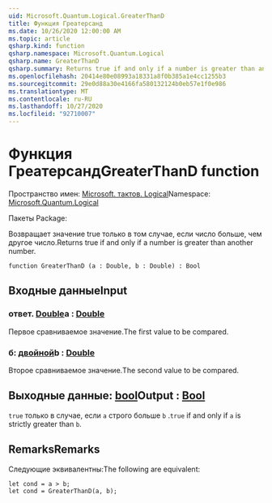 ```yaml
---
uid: Microsoft.Quantum.Logical.GreaterThanD
title: Функция Греатерсанд
ms.date: 10/26/2020 12:00:00 AM
ms.topic: article
qsharp.kind: function
qsharp.namespace: Microsoft.Quantum.Logical
qsharp.name: GreaterThanD
qsharp.summary: Returns true if and only if a number is greater than another number.
ms.openlocfilehash: 20414e80e08993a18331a8f0b385a1e4cc1255b3
ms.sourcegitcommit: 29e0d88a30e4166fa580132124b0eb57e1f0e986
ms.translationtype: MT
ms.contentlocale: ru-RU
ms.lasthandoff: 10/27/2020
ms.locfileid: "92710007"
---
```

# <a name="greaterthand-function"></a><span data-ttu-id="392e8-102">Функция Греатерсанд</span><span class="sxs-lookup"><span data-stu-id="392e8-102">GreaterThanD function</span></span>

<span data-ttu-id="392e8-103">Пространство имен: [Microsoft. тактов. Logical](xref:Microsoft.Quantum.Logical)</span><span class="sxs-lookup"><span data-stu-id="392e8-103">Namespace: [Microsoft.Quantum.Logical](xref:Microsoft.Quantum.Logical)</span></span>

<span data-ttu-id="392e8-104">Пакеты [](https://nuget.org/packages/)</span><span class="sxs-lookup"><span data-stu-id="392e8-104">Package: [](https://nuget.org/packages/)</span></span>


<span data-ttu-id="392e8-105">Возвращает значение true только в том случае, если число больше, чем другое число.</span><span class="sxs-lookup"><span data-stu-id="392e8-105">Returns true if and only if a number is greater than another number.</span></span>

```qsharp
function GreaterThanD (a : Double, b : Double) : Bool
```


## <a name="input"></a><span data-ttu-id="392e8-106">Входные данные</span><span class="sxs-lookup"><span data-stu-id="392e8-106">Input</span></span>

### <a name="a--double"></a><span data-ttu-id="392e8-107">ответ. [Double](xref:microsoft.quantum.lang-ref.double)</span><span class="sxs-lookup"><span data-stu-id="392e8-107">a : [Double](xref:microsoft.quantum.lang-ref.double)</span></span>

<span data-ttu-id="392e8-108">Первое сравниваемое значение.</span><span class="sxs-lookup"><span data-stu-id="392e8-108">The first value to be compared.</span></span>


### <a name="b--double"></a><span data-ttu-id="392e8-109">б: [двойной](xref:microsoft.quantum.lang-ref.double)</span><span class="sxs-lookup"><span data-stu-id="392e8-109">b : [Double](xref:microsoft.quantum.lang-ref.double)</span></span>

<span data-ttu-id="392e8-110">Второе сравниваемое значение.</span><span class="sxs-lookup"><span data-stu-id="392e8-110">The second value to be compared.</span></span>



## <a name="output--bool"></a><span data-ttu-id="392e8-111">Выходные данные: [bool](xref:microsoft.quantum.lang-ref.bool)</span><span class="sxs-lookup"><span data-stu-id="392e8-111">Output : [Bool](xref:microsoft.quantum.lang-ref.bool)</span></span>

<span data-ttu-id="392e8-112">`true` только в случае, если `a` строго больше `b` .</span><span class="sxs-lookup"><span data-stu-id="392e8-112">`true` if and only if `a` is strictly greater than `b`.</span></span>

## <a name="remarks"></a><span data-ttu-id="392e8-113">Remarks</span><span class="sxs-lookup"><span data-stu-id="392e8-113">Remarks</span></span>

<span data-ttu-id="392e8-114">Следующие эквивалентны:</span><span class="sxs-lookup"><span data-stu-id="392e8-114">The following are equivalent:</span></span>

```Q#
let cond = a > b;
let cond = GreaterThanD(a, b);
```